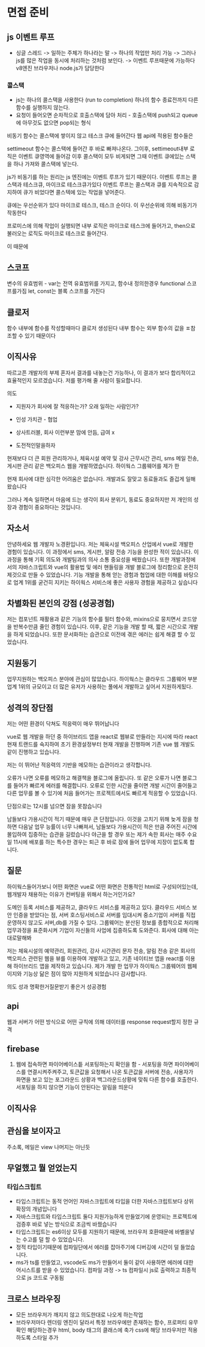 # 면접 준비

## js 이벤트 루프

- 싱글 스레드 -> 일하는 주체가 하나라는 말 -> 하나의 작업만 처리 가능
  -> 그러나 js를 많은 작업을 동시에 처리하는 것처럼 보인다.
  -> 이벤트 루프때문에 가능하다
  v8엔진 브라우저나 node.js가 담당한다

### 콜스택

- js는 하나의 콜스택을 사용한다 (run to completion) 하나의 함수 종료전까지 다른 함수를 실행하지 않는다.
- 요청이 들어오면 순차적으로 호출스택에 담아 처리 - 호출스택에 push되고 queue에 아무것도 없으면 pop되는 형식

비동기 함수는 콜스택에 쌓이지 않고 테스크 큐에 들어간다 웹 api에 적용된 함수들은

settimeout 함수는 콜스택에 들어간 후 바로 빠져나온다. 그이후, settimeout내부 로직은 이벤트 큐영역에 들어감 이후 콜스택이 모두 비게되면 그때 이벤트 큐에있는 스택을 하나 가져와 콜스택에 넣는다.

js가 비동기를 하는 원리는
js 엔진에는 이벤트 루프가 있기 때문이다.
이벤트 루프는 콜스택과 테스크큐, 마이크로 테스크큐가있다
이벤트 루프는 콜스택과 큐를 지속적으로 감지하여 큐가 비었다면 콜스텍에 있는 작업을 넣어준다.

큐에는 우선순위가 있다 마이크로 테스크, 테스크 순이다.
이 우선순위에 의해 비동기가 작동한다

프로미스에 의해 작업이 실행되면 내부 로직은 마이크로 테스크에 들어가고, then으로 불러오는 로직도 마이크로 테스크로 들어간다.

이 때문에

## 스코프

변수의 유효범위 - var는 전역 유효범위를 가지고, 함수내 정의한경우 functional 스코프를가짐 let, const는 블록 스코프를 가진다

## 클로저

함수 내부에 함수를 작성할때마다 클로저 생성된다
내부 함수는 외부 함수의 값을 ㅍ참조할 수 있기 때문이다

## 이직사유

따르고픈 개발자의 부제
혼자서 결과를 내놓는건 가능하나, 이 결과가 보다 합리적이고 효율적인지 모르겠습니다. 저를 평가해 줄 사람이 필요합니다.

의도

- 지원자가 회사에 잘 적응하는가? 오래 일하는 사람인가?
- 인성 가치관 - 협업
- 상사트러블, 회사 이런부분 맘에 안듬, 급여 x

- 도전적인말을하자

현재보다 더 큰 회원 관리하거나, 체육시설 예약 및 강사 근무시간 관리, sms 메일 전송, 게시판 관리 같은 백오피스 웹을 개발하였습니다. 하이웍스 그룹웨어를 제가 한

현재 회사에 대한 심각한 어려움은 없습니다. 개발과도 잘맞고 동료들과도 즐겁게 일해왔습니다

그러나 계속 일하면서 마음에 드는 생각이 회사 분위기, 동료도 중요하지만
저 개인의 성장과 경험이 중요하다는 것입니다.

## 자소서

안녕하세요 웹 개발자 노경환입니다.
저는 체육시설 백오피스 산업에서 vue로 개발한 경험이 있습니다. 이 과정에서 sms, 게시판, 알람 전송 기능을 완성한 적이 있습니다. 이 과정을 통해 기획 의도와 개발팀과의 의사 소통 중요성을 배웠습니다. 또한 개발과정에서의 자바스크립트와 vue의 활용법 및 에러 핸들링을 개발 블로그에 정리함으로 온전히 제것으로 만들 수 있었습니다. 기능 개발을 통해 얻는 경험과 협업에 대한 이해를 바탕으로 업계 1위를 굳건히 지키는 하이웍스 서비스에 좋은 사용자 경험을 제공하고 싶습니다

## 차별화된 본인의 강점 (성공경험)

저는 컴포넌트 재활용과 같은 기능의 함수를 필터 함수와, mixins으로 뭉치면서 코드양을 반복수만큼 줄인 경험이 있습니다. 이후, 같은 기능을 개발 할 때, 짧은 시간으로 개발을 하게 되었습니다. 또한 문서화하는 습관으로 이전에 겪은 에러는 쉽게 해결 할 수 있었습니다.

## 지원동기

업무지원하는 백오피스 분야에 관심이 많았습니다. 하이웍스는 클라우드 그룹웨어 부분 업계 1위의 규모이고 더 많은 유저가 사용하는 풀에서 개발하고 싶어서 지원하게됬다.

## 성격의 장단점

저는 어떤 환경이 닥쳐도 적응력이 매우 뛰어납니다

vue로 웹 개발을 하던 중 하이브리드 앱을 react로 웹뷰로 만들라는 지시에 따라 react 현재 트랜드를 숙지하여 초기 환경설정부터 현재 개발을 진행하며 기존 vue 웹 개발도 같이 진행하고 있습니다.

저는 이 뛰어난 적응력의 기반을 메모하는 습관이라고 생각합니다.

오류가 나면 오류를 메모하고 해결책을 블로그에 올립니다. 또 같은 오류가 나면 블로그를 들어가 빠르게 에러를 해결합니다. 오류로 인한 시간을 줄이면 개발 시간이 줄어들고 다른 업무를 볼 수 있기에 처음 들어가는 프로젝트에서도 빠르게 적응할 수 있었습니다.

단점으로는 12시를 넘으면 잠을 못참습니다

남들보다 가용시간이 적기 때문에 매우 큰 단점입니다. 이것을 고치기 위해 늦게 잠을 청하면 다음날 업무 능률이 너무 나빠져서, 남들보다 가용시간이 적은 만큼 주어진 시간에 몰입하여 집중하는 습관을 길렀습니다 야근을 할 경우 또는 제가 속한 회사는 매주 수요일 11시에 배포를 하는 특수한 경우는 퇴근 후 바로 잠에 들어 업무에 지장이 없도록 합니다.

## 질문

하이웍스들어가보니 어떤 화면은 vue로 어떤 화면은 전통적인 html로 구성되어있는데, 웹개발자 채용하는 이유가 컨버팅을 위해서 하는거인가요?

도메인 등록 서비스를 제공하고, 클라우드 서비스를 제공하고 있다. 클라우드 서비스 보안 인증을 받았다는 점, 서버 호스팅서비스로 서버를 임대시켜 중소기업이 서버를 직접 운영하지 않고도 서버,db를 가질 수 있다. 그룹웨어는 분산된 정보를 종합적으로 처리해 업무과정을 표준화시켜 기업이 자신들의 사업에 집중하도록 도와준다.
회사에 대해 아는대로말해봐

저는 체육시설의 예약관리, 회원관리, 강사 시간관리 문자 전송, 알림 전송 같은 회사의 백오피스 관련된 웹을 뷰를 이용하여 개발하고 있고, 기존 네이티브 앱을 react를 이용해 하이브리드 앱을 제작하고 있습니다. 제가 개발 한 업무가 하이웍스 그룹웨어의 웹페이지와 기능상 닮은 점이 많아 지원하게 되었습니다 감사합니다.

의도 성과 명확한거질문받기 좋은거
성공경험

## api

웹과 서버가 어떤 방식으로 어떤 규칙에 의해 데이터를 response request할지 정한 규격

## firebase

1. 웹에 접속하면 파이어베이스틑 서포팅하는지 확인을 함 - 서포팅을 하면 파이어베이스를 연결시켜주켜주고, 토큰값을 요청해서 나온 토큰값을 서버에 전송, 사용자가 화면을 보고 있는 포그라운드 상황과 백그라운드상황에 맞춰 다른 함수를 호출한다. 서포팅을 하지 않으면 기능이 안된다는 알림을 띄운다

## 이직사유

## 관심을 보이자고

주소록, 메일은 view 나머지는 아닌듯

## 무얼했고 뭘 얻었는지

### 타입스크립트

- 타입스크립트는 동적 언어인 자바스크립트에 타입을 더한 자바스크립트보다 상위 확장의 개념입니다
- 자바스크립트와 타입스크립트 둘다 지원가능하게 만들었기에 운영되는 프로젝트에 검증후 바로 넣는 방식으로 조금씩 바꿨습니다
- 타입스크립트는 es6이상 모두를 지원하기 때문에, 브라우저 호환때문에 바벨을넣는 수고를 덜 할 수 있었습니다.
- 정적 타입이기때문에 컴파일단에서 에러를 잡아주기에 디버깅에 시간이 덜 들었습니다.
- ms가 ts를 만들었고, vscode도 ms가 만들어서 둘이 같이 사용하면 에러에 대한 어시스트를 받을 수 있었습니다.
  컴파일 과정 -> ts 컴파일시 js로 출력하고 최종적으로 js 코드로 구동됨

## 크로스 브라우징

- 모든 브라우저가 깨지지 않고 의도한대로 나오게 하는작업
- 브라우저마다 렌더링 엔진이 달라서
  특정 브라우에만 존재하는 함수, 프로퍼티 유무 확인
  해당하는경우 html, body 태그의 클래스에 축가
  css에 해당 브라우저만 적용하도록 스타일 추가
